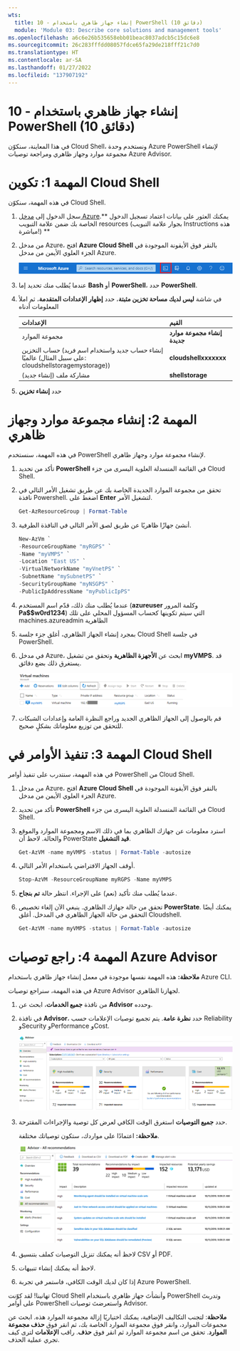 ```yaml
---
wts:
  title: 10 - إنشاء جهاز ظاهري باستخدام PowerShell (10 دقائق)
  module: 'Module 03: Describe core solutions and management tools'
ms.openlocfilehash: a6c6e26b535658ebb01beac8037adcb5c15dc6e8
ms.sourcegitcommit: 26c283fffdd08057fdce65fa29de218fff21c7d0
ms.translationtype: HT
ms.contentlocale: ar-SA
ms.lasthandoff: 01/27/2022
ms.locfileid: "137907192"
---
```

# <a name="10---create-a-vm-with-powershell-10-min"></a>10 - إنشاء جهاز ظاهري باستخدام PowerShell (10 دقائق)

في هذا المعاينة، سنكوّن Cloud Shell، ونستخدم وحدة Azure PowerShell لإنشاء مجموعة موارد وجهاز ظاهري ومراجعة توصيات Azure Advisor. 

# <a name="task-1-configure-the-cloud-shell"></a>المهمة 1: تكوين Cloud Shell 

في هذه المهمة، سنكوّن Cloud Shell. 

1. سجل الدخول إلى [مدخل Azure](https://portal.azure.com).** يمكنك العثور على بيانات اعتماد تسجيل الدخول الخاصة بك ضمن علامة التبويب resources (بجوار علامة التبويب Instructions هذه مباشرة!) **
2. من مدخل Azure، افتح **Azure Cloud Shell** بالنقر فوق الأيقونة الموجودة في الجزء العلوي الأيمن من مدخل Azure.

    ![لقطة شاشة لأيقونة Azure Cloud Shell في مدخل Azure.](../images/1002.png)

3. عندما يُطلب منك تحديد إما **Bash** أو **PowerShell**، حدد **PowerShell**.

4. في شاشة **ليس لديك مساحة تخزين مثبتة**، حدد **إظهار الإعدادات المتقدمة**، ثم املأ المعلومات أدناه

    | الإعدادات | القيم |
    |  -- | -- |
    | مجموعة الموارد | **إنشاء مجموعة موارد جديدة** |
    | حساب التخزين (إنشاء حساب جديد واستخدام اسم فريد عالميًا (على سبيل المثال: cloudshellstoragemystorage)) | **cloudshellxxxxxxx** |
    | مشاركة ملف (إنشاء جديد) | **shellstorage** |

5. حدد **إنشاء تخزين**

# <a name="task-2-create-a-resource-group-and-virtual-machine"></a>المهمة 2: إنشاء مجموعة موارد وجهاز ظاهري

في هذه المهمة، سنستخدم PowerShell لإنشاء مجموعة موارد وجهاز ظاهري.  

1. تأكد من تحديد **PowerShell** في القائمة المنسدلة العلوية اليسرى من جزء Cloud Shell.

2. تحقق من مجموعة الموارد الجديدة الخاصة بك عن طريق تشغيل الأمر التالي في نافذة Powershell. اضغط على **Enter** لتشغيل الأمر.

    ```PowerShell
    Get-AzResourceGroup | Format-Table
    ```

3. أنشئ جهازًا ظاهريًا عن طريق لصق الأمر التالي في النافذة الطرفية. 

    ```PowerShell
    New-AzVm `
    -ResourceGroupName "myRGPS" `
    -Name "myVMPS" `
    -Location "East US" `
    -VirtualNetworkName "myVnetPS" `
    -SubnetName "mySubnetPS" `
    -SecurityGroupName "myNSGPS" `
    -PublicIpAddressName "myPublicIpPS"
    ```
    
4. عندما يُطلب منك ذلك، قدّم اسم المستخدم (**azureuser** وكلمة المرور **Pa$$w0rd1234**) التي سيتم تكوينها كحساب المسؤول المحلي على تلك machines.azureadmin الظاهرية

5. بمجرد إنشاء الجهاز الظاهري، أغلق جزء جلسة Cloud Shell في جلسة PowerShell.

6. في مدخل Azure، ابحث عن **الأجهزة الظاهرية** وتحقق من تشغيل **myVMPS**. قد يستغرق ذلك بضع دقائق.

    ![لقطة شاشة لصفحة الأجهزة الظاهرية مع وجود myVMPS في حالة تشغيل.](../images/1001.png)

7. قم بالوصول إلى الجهاز الظاهري الجديد وراجع النظرة العامة وإعدادات الشبكات للتحقق من توزيع معلوماتك بشكلٍ صحيح. 

# <a name="task-3-execute-commands-in-the-cloud-shell"></a>المهمة 3: تنفيذ الأوامر في Cloud Shell

في هذه المهمة، سنتدرب على تنفيذ أوامر PowerShell من Cloud Shell. 

1. من مدخل Azure، افتح **Azure Cloud Shell** بالنقر فوق الأيقونة الموجودة في الجزء العلوي الأيمن من مدخل Azure.

2. تأكد من تحديد **PowerShell** في القائمة المنسدلة العلوية اليسرى من جزء Cloud Shell.

3. استرد معلومات عن جهازك الظاهري بما في ذلك الاسم ومجموعة الموارد والموقع والحالة. لاحظ أن PowerState **قيد التشغيل**.

    ```PowerShell
    Get-AzVM -name myVMPS -status | Format-Table -autosize
    ```

4. أوقف الجهاز الافتراضي باستخدام الأمر التالي. 

    ```PowerShell
    Stop-AzVM -ResourceGroupName myRGPS -Name myVMPS
    ```
5. عندما يُطلب منك تأكيد (نعم) على الإجراء. انتظر حالة **تم بنجاح**.

6. تحقق من حالة جهازك الظاهري. ينبغي الآن إلغاء تخصيص **PowerState**. يمكنك أيضًا التحقق من حالة الجهاز الظاهري في المدخل. أغلق Cloudshell.

    ```PowerShell
    Get-AzVM -name myVMPS -status | Format-Table -autosize
    ```

# <a name="task-4-review-azure-advisor-recommendations"></a>المهمة 4: راجع توصيات Azure Advisor

**ملاحظة:** هذه المهمة نفسها موجودة في معمل إنشاء جهاز ظاهري باستخدام Azure CLI. 

في هذه المهمة، سنراجع توصيات Azure Advisor لجهازنا الظاهري. 

1. من نافذة **جميع الخدمات**، ابحث عن **Advisor** وحدده. 

2. في نافذة **Advisor**، حدد **نظرة عامة**. يتم تجميع توصيات الإعلامات حسب Reliability وSecurity وPerformance وCost. 

    ![لقطة شاشة لصفحة نظرة عامة على Advisor. ](../images/1003.png)

3. حدد **جميع التوصيات** استغرق الوقت الكافي لعرض كل توصية والإجراءات المقترحة. 

    **ملاحظة:** اعتمادًا على مواردك، ستكون توصياتك مختلفة. 

    ![لقطة شاشة لصفحة جميع التوصيات في Advisor. ](../images/1004.png)

4. لاحظ أنه يمكنك تنزيل التوصيات كملف بتنسيق CSV أو PDF. 

5. لاحظ أنه يمكنك إنشاء تنبيهات. 

6. إذا كان لديك الوقت الكافي، فاستمر في تجربة Azure PowerShell. 

تهانينا! لقد كوّنت Cloud Shell وأنشأتَ جهاز ظاهري باستخدام PowerShell وتدربتَ على أوامر PowerShell واستعرضتَ توصيات Advisor.

**ملاحظة**: لتجنب التكاليف الإضافية، يمكنك اختياريًا إزالة مجموعة الموارد هذه. ابحث عن مجموعات الموارد، وانقر فوق مجموعة الموارد الخاصة بك، ثم انقر فوق **حذف مجموعة الموارد**. تحقق من اسم مجموعة الموارد ثم انقر فوق **حذف**. راقب **الإعلامات** لترى كيف تجري عملية الحذف.
